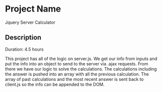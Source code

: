 # Project Name
Jquery Server Calculator

## Description
Duration: 4.5 hours 

This project has all of the logic on server.js. We get our info from inputs and put the info into an object to send to the server via .ajax requests. From there we have our logic to solve the calculations. The calculations including the answer is pushed into an array with all the previous calculation. The array of past calculations and the most recent answer is sent back to client.js so the info can be appended to the DOM. 
